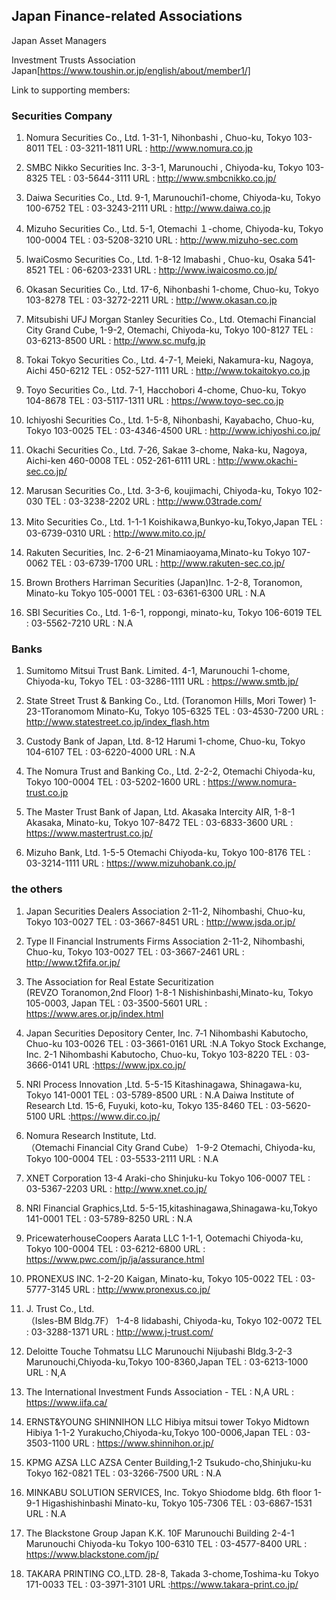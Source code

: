 ## Japan Finance-related Associations
Japan Asset Managers

Investment Trusts Association Japan[https://www.toushin.or.jp/english/about/member1/]

Link to supporting members:

### Securities Company
1. Nomura Securities Co., Ltd. 	1-31-1, Nihonbashi , Chuo-ku, Tokyo 103-8011
TEL : 03-3211-1811
URL : http://www.nomura.co.jp

2. SMBC Nikko Securities Inc. 	3-3-1, Marunouchi , Chiyoda-ku, Tokyo 103-8325
TEL : 03-5644-3111
URL : http://www.smbcnikko.co.jp/

3. Daiwa Securities Co., Ltd. 	9-1, Marunouchi1-chome, Chiyoda-ku, Tokyo 100-6752
TEL : 03-3243-2111
URL : http://www.daiwa.co.jp

4. Mizuho Securities Co., Ltd. 	5-1, Otemachi １-chome, Chiyoda-ku, Tokyo 100-0004
TEL : 03-5208-3210
URL : http://www.mizuho-sec.com

5. IwaiCosmo Securities Co., Ltd. 	1-8-12 Imabashi , Chuo-ku, Osaka 541-8521
TEL : 06-6203-2331
URL : http://www.iwaicosmo.co.jp/

6. Okasan Securities Co., Ltd. 	17-6, Nihonbashi 1-chome, Chuo-ku, Tokyo 103-8278
TEL : 03-3272-2211
URL : http://www.okasan.co.jp

7. Mitsubishi UFJ Morgan Stanley Securities Co., Ltd. 	Otemachi Financial City Grand Cube, 1-9-2, Otemachi, Chiyoda-ku, Tokyo 100-8127
TEL : 03-6213-8500
URL : http://www.sc.mufg.jp

8. Tokai Tokyo Securities Co., Ltd. 	4-7-1, Meieki, Nakamura-ku, Nagoya, Aichi 450-6212
TEL : 052-527-1111
URL : http://www.tokaitokyo.co.jp

9. Toyo Securities Co., Ltd. 	7-1, Hacchobori 4-chome, Chuo-ku, Tokyo 104-8678
TEL : 03-5117-1311
URL : https://www.toyo-sec.co.jp

10. Ichiyoshi Securities Co., Ltd. 	1-5-8, Nihonbashi, Kayabacho, Chuo-ku, Tokyo 103-0025
TEL : 03-4346-4500
URL : http://www.ichiyoshi.co.jp/

11. Okachi Securities Co., Ltd. 	7-26, Sakae 3-chome, Naka-ku, Nagoya, Aichi-ken 460-0008
TEL : 052-261-6111
URL : http://www.okachi-sec.co.jp/

12. Marusan Securities Co., Ltd. 	3-3-6, koujimachi, Chiyoda-ku, Tokyo 102-030
TEL : 03-3238-2202
URL : http://www.03trade.com/

13. Mito Securities Co., Ltd. 	1-1-1 Koishikaｗa,Bunkyo-ku,Tokyo,Japan
TEL : 03-6739-0310
URL : http://www.mito.co.jp/

14. Rakuten Securities, Inc. 	2-6-21 Minamiaoyama,Minato-ku Tokyo 107-0062
TEL : 03-6739-1700
URL : http://www.rakuten-sec.co.jp/

15. Brown Brothers Harriman Securities (Japan)Inc. 	1-2-8, Toranomon, Minato-ku Tokyo 105-0001
TEL : 03-6361-6300
URL : N.A

16. SBI Securities Co., Ltd. 	1-6-1, roppongi, minato-ku, Tokyo 106-6019
TEL : 03-5562-7210
URL : N.A

### Banks
1. Sumitomo Mitsui Trust Bank. Limited. 	4-1, Marunouchi 1-chome, Chiyoda-ku, Tokyo
TEL : 03-3286-1111
URL : https://www.smtb.jp/

2. State Street Trust & Banking Co., Ltd. 	(Toranomon Hills, Mori Tower)
1-23-1Toranomom Minato-Ku, Tokyo 105-6325
TEL : 03-4530-7200
URL : http://www.statestreet.co.jp/index_flash.htm

3. Custody Bank of Japan, Ltd. 	8-12 Harumi 1-chome, Chuo-ku, Tokyo 104-6107
TEL : 03-6220-4000
URL : N.A

3. The Nomura Trust and Banking Co., Ltd. 	2-2-2, Otemachi Chiyoda-ku, Tokyo 100-0004
TEL : 03-5202-1600
URL : https://www.nomura-trust.co.jp

4. The Master Trust Bank of Japan, Ltd. 	Akasaka Intercity AIR, 1-8-1 Akasaka, Minato-ku, Tokyo 107-8472
TEL : 03-6833-3600
URL : https://www.mastertrust.co.jp/

5. Mizuho Bank, Ltd. 	1-5-5 Otemachi Chiyoda-ku, Tokyo 100-8176
TEL : 03-3214-1111
URL : https://www.mizuhobank.co.jp/

### the others
1. Japan Securities Dealers Association 	2-11-2, Nihombashi, Chuo-ku, Tokyo 103-0027
TEL : 03-3667-8451
URL : http://www.jsda.or.jp/

2. Type II Financial Instruments Firms Association 	2-11-2, Nihombashi, Chuo-ku, Tokyo 103-0027
TEL : 03-3667-2461
URL : http://www.t2fifa.or.jp/

3. The Association for Real Estate Securitization 	
(REVZO Toranomon,2nd Floor)
1-8-1 Nishishinbashi,Minato-ku, Tokyo 105-0003, Japan
TEL : 03-3500-5601
URL : https://www.ares.or.jp/index.html

4. Japan Securities Depository Center, Inc. 	7‐1 Nihombashi Kabutocho, Chuo-ku 103-0026
TEL : 03-3661-0161
URL :N.A
Tokyo Stock Exchange, Inc. 	2-1 Nihombashi Kabutocho, Chuo-ku, Tokyo 103-8220
TEL : 03-3666-0141
URL :https://www.jpx.co.jp/

5. NRI Process Innovation ,Ltd. 	5-5-15 Kitashinagawa, Shinagawa-ku, Tokyo 141-0001
TEL : 03-5789-8500
URL : N.A
Daiwa Institute of Research Ltd. 	15-6, Fuyuki, koto-ku, Tokyo 135-8460
TEL : 03-5620-5100
URL :https://www.dir.co.jp/

6. Nomura Research Institute, Ltd. 	
（Otemachi Financial City Grand Cube）
1-9-2 Otemachi, Chiyoda-ku, Tokyo 100-0004
TEL : 03-5533-2111
URL : N.A

7. XNET Corporation 	13-4 Araki-cho Shinjuku-ku Tokyo 106-0007
TEL : 03-5367-2203
URL : http://www.xnet.co.jp/

8. NRI Financial Graphics,Ltd. 	5-5-15,kitashinagawa,Shinagawa-ku,Tokyo 141-0001
TEL : 03-5789-8250
URL : N.A

9. PricewaterhouseCoopers Aarata LLC 	1-1-1, Ootemachi Chiyoda-ku, Tokyo 100-0004
TEL : 03-6212-6800
URL : https://www.pwc.com/jp/ja/assurance.html

10. PRONEXUS INC. 	1-2-20 Kaigan, Minato-ku, Tokyo 105-0022
TEL : 03-5777-3145
URL : http://www.pronexus.co.jp/

11. J. Trust Co., Ltd. 	
（Isles-BM Bldg.7F）
1-4-8 Iidabashi, Chiyoda-ku, Tokyo 102-0072
TEL : 03-3288-1371
URL : http://www.j-trust.com/

12. Deloitte Touche Tohmatsu LLC 	Marunouchi Nijubashi Bldg.3-2-3 Marunouchi,Chiyoda-ku,Tokyo 100-8360,Japan
TEL : 03-6213-1000
URL : N,A

13. The International Investment Funds Association 	-
TEL : N,A
URL : https://www.iifa.ca/

14. ERNST&YOUNG SHINNIHON LLC 	Hibiya mitsui tower Tokyo Midtown Hibiya 1-1-2 Yurakucho,Chiyoda-ku,Tokyo 100-0006,Japan
TEL : 03-3503-1100
URL : https://www.shinnihon.or.jp/

15. KPMG AZSA LLC 	AZSA Center Building,1-2 Tsukudo-cho,Shinjuku-ku Tokyo 162-0821
TEL : 03-3266-7500
URL : N.A

16. MINKABU SOLUTION SERVICES, Inc. 	Tokyo Shiodome bldg. 6th floor 1-9-1 Higashishinbashi Minato-ku, Tokyo 105-7306
TEL : 03-6867-1531
URL : N.A

17. The Blackstone Group Japan K.K. 	10F Marunouchi Building 2-4-1 Marunouchi Chiyoda-ku Tokyo 100-6310
TEL : 03-4577-8400
URL : https://www.blackstone.com/jp/

18. TAKARA PRINTING CO.,LTD. 	28-8, Takada 3-chome,Toshima-ku Tokyo 171-0033
TEL : 03-3971-3101
URL :https://www.takara-print.co.jp/
